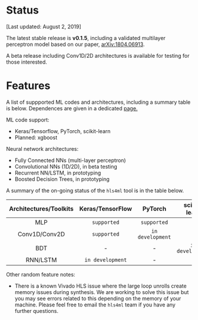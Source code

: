 # Status

[Last updated: August 2, 2019]

The latest stable release is **v0.1.5**, including a validated multilayer perceptron model based on our paper, [arXiv:1804.06913](https://arxiv.org/abs/1804.06913).

A beta release including Conv1D/2D architectures is available for testing for those interested.   

# Features

A list of suppported ML codes and architectures, including a summary table is below.  Dependences are given in a dedicated <a href="setup/DEPENDENCIES.html">page.</a>

ML code support: 
   * Keras/Tensorflow, PyTorch, scikit-learn
   * Planned: xgboost 

Neural network architectures:
   * Fully Connected NNs (multi-layer perceptron) 
   * Convolutional NNs (1D/2D), in beta testing
   * Recurrent NN/LSTM, in prototyping
   * Boosted Decision Trees, in prototyping

A summary of the on-going status of the `hls4ml` tool is in the table below.

| Architectures/Toolkits | Keras/TensorFlow | PyTorch | scikit-learn |
|:----------:|:----------:|:----------:|:----------:|
| MLP | `supported` | `supported`| - |
| Conv1D/Conv2D | `supported` | `in development` | - |
| BDT | - | - | `in development` |
| RNN/LSTM | `in development` | - | - |

Other random feature notes:
   * There is a known Vivado HLS issue where the large loop unrolls create memory issues during synthesis.  We are working to solve this issue but you may see errors related to this depending on the memory of your machine.  Please feel free to email the `hls4ml` team if you have any further questions.
